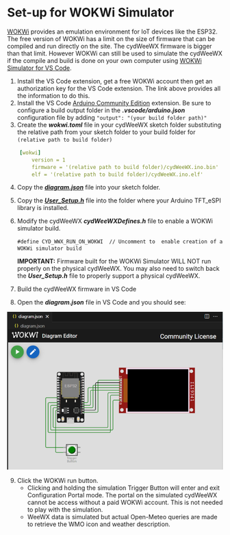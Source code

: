 # Set-up for WOKWi Simulator

[WOKWi](https://wokwi.com) provides an emulation environment for IoT devices like the ESP32. The free version of WOKWi has a limit on the size of firmware that can be compiled and run directly on the site. The cydWeeWX firmware is bigger than that limit. However WOKWi can still be used to simulate the cydWeeWX if the compile and build is done on your own computer using  [WOKWi Simulator for VS Code](https://marketplace.visualstudio.com/items?itemName=Wokwi.wokwi-vscode).

1. Install the VS Code extension, get a free WOKWi account then get an authorization key for the VS Code extension. The link above provides all the information to do this.
2. Install the VS Code [Arduino Community Edition](https://marketplace.visualstudio.com/items?itemName=vscode-arduino.vscode-arduino-community) extension. Be sure to configure a build output folder in the ***.vscode/arduino.json*** configuration file by adding ```"output": "(your build folder path)"```
3. Create the ***wokwi.toml*** file in your cydWeeWX sketch folder substituting the relative path from your sketch folder to your build folder for ```(relative path to build folder)```

```yaml
    [wokwi]
        version = 1
        firmware = '(relative path to build folder)/cydWeeWX.ino.bin'
        elf = '(relative path to build folder)/cydWeeWX.ino.elf'
```
4. Copy the ***[diagram.json](./diagram.json)*** file into your sketch folder.
5. Copy the ***[User_Setup.h](./User_Setup.h)*** file into the folder where your Arduino TFT_eSPI library is installed.
6. Modify the cydWeeWX ***cydWeeWXDefines.h*** file to enable a WOKWi simulator build.

    ```
    #define CYD_WWX_RUN_ON_WOKWI  // Uncomment to  enable creation of a WOKWi simulator build
    ```

    **IMPORTANT:** Firmware built for the WOKWi Simulator WILL NOT run properly on the physical cydWeeWX. You may also need to switch back the ***User_Setup.h*** file to properly support a physical cydWeeWX.

7. Build the cydWeeWX firmware in VS Code
8. Open the ***diagram.json*** file in VS Code and you should see:

![cydWeeWX Simulator](../images/diagramJson.jpg)

9. Click the WOKWi run button.  
   * Clicking and holding the simulation Trigger Button will enter and exit Configuration Portal mode. The portal on the simulated cydWeeWX cannot be access without a  paid WOKWi account. This is not needed to play with the simulation.
   * WeeWX data is simulated but actual Open-Meteo queries are made to retrieve the WMO icon and weather description.
